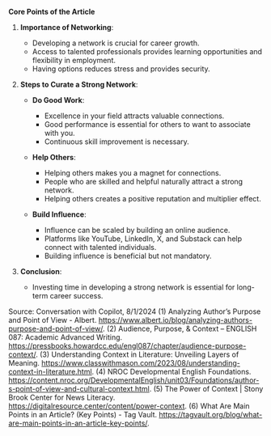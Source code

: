 **Core Points of the Article**

1. **Importance of Networking**:
   - Developing a network is crucial for career growth.
   - Access to talented professionals provides learning opportunities and flexibility in employment.
   - Having options reduces stress and provides security.

2. **Steps to Curate a Strong Network**:
   - **Do Good Work**:
     - Excellence in your field attracts valuable connections.
     - Good performance is essential for others to want to associate with you.
     - Continuous skill improvement is necessary.

   - **Help Others**:
     - Helping others makes you a magnet for connections.
     - People who are skilled and helpful naturally attract a strong network.
     - Helping others creates a positive reputation and multiplier effect.

   - **Build Influence**:
     - Influence can be scaled by building an online audience.
     - Platforms like YouTube, LinkedIn, X, and Substack can help connect with talented individuals.
     - Building influence is beneficial but not mandatory.

3. **Conclusion**:
   - Investing time in developing a strong network is essential for long-term career success.

Source: Conversation with Copilot, 8/1/2024
(1) Analyzing Author’s Purpose and Point of View - Albert. https://www.albert.io/blog/analyzing-authors-purpose-and-point-of-view/.
(2) Audience, Purpose, & Context – ENGLISH 087: Academic Advanced Writing. https://pressbooks.howardcc.edu/engl087/chapter/audience-purpose-context/.
(3) Understanding Context in Literature: Unveiling Layers of Meaning. https://www.classwithmason.com/2023/08/understanding-context-in-literature.html.
(4) NROC Developmental English Foundations. https://content.nroc.org/DevelopmentalEnglish/unit03/Foundations/author-s-point-of-view-and-cultural-context.html.
(5) The Power of Context | Stony Brook Center for News Literacy. https://digitalresource.center/content/power-context.
(6) What Are Main Points in an Article? (Key Points) - Tag Vault. https://tagvault.org/blog/what-are-main-points-in-an-article-key-points/.
